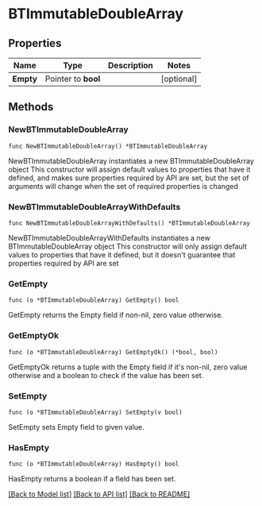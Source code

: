 # BTImmutableDoubleArray

## Properties

Name | Type | Description | Notes
------------ | ------------- | ------------- | -------------
**Empty** | Pointer to **bool** |  | [optional] 

## Methods

### NewBTImmutableDoubleArray

`func NewBTImmutableDoubleArray() *BTImmutableDoubleArray`

NewBTImmutableDoubleArray instantiates a new BTImmutableDoubleArray object
This constructor will assign default values to properties that have it defined,
and makes sure properties required by API are set, but the set of arguments
will change when the set of required properties is changed

### NewBTImmutableDoubleArrayWithDefaults

`func NewBTImmutableDoubleArrayWithDefaults() *BTImmutableDoubleArray`

NewBTImmutableDoubleArrayWithDefaults instantiates a new BTImmutableDoubleArray object
This constructor will only assign default values to properties that have it defined,
but it doesn't guarantee that properties required by API are set

### GetEmpty

`func (o *BTImmutableDoubleArray) GetEmpty() bool`

GetEmpty returns the Empty field if non-nil, zero value otherwise.

### GetEmptyOk

`func (o *BTImmutableDoubleArray) GetEmptyOk() (*bool, bool)`

GetEmptyOk returns a tuple with the Empty field if it's non-nil, zero value otherwise
and a boolean to check if the value has been set.

### SetEmpty

`func (o *BTImmutableDoubleArray) SetEmpty(v bool)`

SetEmpty sets Empty field to given value.

### HasEmpty

`func (o *BTImmutableDoubleArray) HasEmpty() bool`

HasEmpty returns a boolean if a field has been set.


[[Back to Model list]](../README.md#documentation-for-models) [[Back to API list]](../README.md#documentation-for-api-endpoints) [[Back to README]](../README.md)


